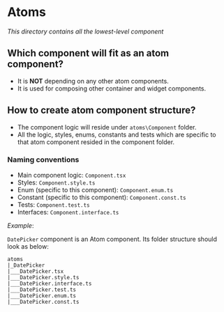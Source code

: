 # Atoms

_This directory contains all the lowest-level component_

## Which component will fit as an atom component?

-   It is **NOT** depending on any other atom components.
-   It is used for composing other container and widget components.

## How to create atom component structure?

-   The component logic will reside under `atoms\Component` folder.
-   All the logic, styles, enums, constants and tests which are specific to that atom component resided in the component folder.

### Naming conventions

-   Main component logic: `Component.tsx`
-   Styles: `Component.style.ts`
-   Enum (specific to this component): `Component.enum.ts`
-   Constant (specific to this component): `Component.const.ts`
-   Tests: `Component.test.ts`
-   Interfaces: `Component.interface.ts`

_Example_:

`DatePicker` component is an Atom component. Its folder structure should look as below:

```
atoms
|_DatePicker
|___DatePicker.tsx
|___DatePicker.style.ts
|___DatePicker.interface.ts
|___DatePicker.test.ts
|___DatePicker.enum.ts
|___DatePicker.const.ts
```
